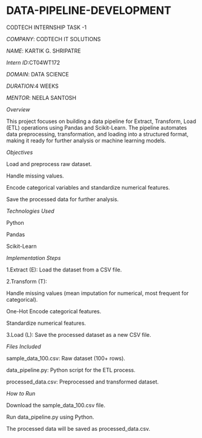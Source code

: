 # DATA-PIPELINE-DEVELOPMENT

CODTECH INTERNSHIP TASK -1

*COMPANY*: CODTECH IT SOLUTIONS

*NAME*: KARTIK G. SHRIPATRE

*Intern ID*:CT04WT172

*DOMAIN*: DATA SCIENCE

*DURATION*:4 WEEKS

*MENTOR*: NEELA SANTOSH

*Overview*

This project focuses on building a data pipeline for Extract, Transform, Load (ETL) operations using Pandas and Scikit-Learn. The pipeline automates data preprocessing, transformation, and loading into a structured format, making it ready for further analysis or machine learning models.

*Objectives*

Load and preprocess raw dataset.

Handle missing values.

Encode categorical variables and standardize numerical features.

Save the processed data for further analysis.

*Technologies Used*

Python

Pandas

Scikit-Learn

*Implementation Steps*

1.Extract (E): Load the dataset from a CSV file.

2.Transform (T):

Handle missing values (mean imputation for numerical, most frequent for categorical).

One-Hot Encode categorical features.

Standardize numerical features.

3.Load (L): Save the processed dataset as a new CSV file.

*Files Included*

sample_data_100.csv: Raw dataset (100+ rows).

data_pipeline.py: Python script for the ETL process.

processed_data.csv: Preprocessed and transformed dataset.

*How to Run*

Download the sample_data_100.csv file.

Run data_pipeline.py using Python.

The processed data will be saved as processed_data.csv.



